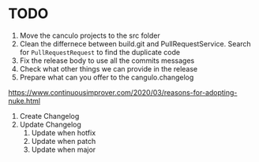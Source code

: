 # TODO

1. Move the canculo projects to the src folder
2. Clean the differnece between build.git and PullRequestService. Search for `PullRequestRequest` to find the duplicate code
3. Fix the release body to use all the commits messages
4. Check what other things we can provide in the release
5. Prepare what can you offer to the cangulo.changelog


https://www.continuousimprover.com/2020/03/reasons-for-adopting-nuke.html

1. Create Changelog
2. Update Changelog 
   1. Update when hotfix
   2. Update when patch
   3. Update when major